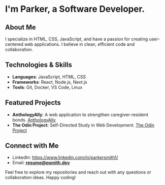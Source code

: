 # I'm Parker, a Software Developer.

## About Me
I specialize in HTML, CSS, JavaScript, and have a passion for creating user-centered web applications. I believe in clean, efficient code and collaboration.

## Technologies & Skills
- **Languages**: JavaScript, HTML, CSS
- **Frameworks**: React, Node.js, Next.js
- **Tools**: Git, Docker, VS Code, Linux

## Featured Projects
- **AnthologyAlly**: A web application to strengthen caregiver-resident bonds. [AnthologyAlly](https://github.com/psmithdev/AnthologyAlly)
- **The Odin Project**: Self-Directed Study in Web Development. [The Odin Project](https://www.theodinproject.com/)

## Connect with Me
- LinkedIn: https://www.linkedin.com/in/parkersmith1/
- Email: **resume@psmith.dev**

Feel free to explore my repositories and reach out with any questions or collaboration ideas. Happy coding!
